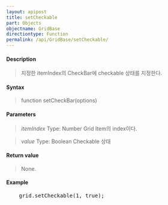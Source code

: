 ```yaml
---
layout: apipost
title: setCheckable
part: Objects
objectname: GridBase
directiontype: Function
permalink: /api/GridBase/setCheckable/
---
```



#### Description

> 지정한 itemIndex의 CheckBar에 checkable 상태를 지정한다.

#### Syntax

> function setCheckBar(options)

#### Parameters

> *itemIndex*
> Type: Number
> Grid Item의 index이다.

> *value*
> Type: Boolean
> Checkable 상태

#### Return value

> None.

#### Example

<pre class="prettyprint">
    grid.setCheckable(1, true);
</pre>

